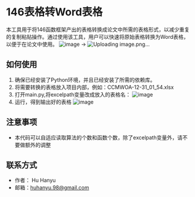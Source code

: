 # 146表格转Word表格

本工具用于将146函数框架产出的表格转换成论文中所需的表格形式，以减少重复的复制粘贴操作。通过使用该工具，用户可以快速将原始表格转换为Word表格，以便于在论文中使用。
![image](https://github.com/huhanyu/146-excel-word-/assets/22694173/e021fa8e-ee3b-45c3-99cd-5d75d4442b38) → ![Uploading image.png…]()


## 如何使用

1. 确保已经安装了Python环境，并且已经安装了所需的依赖库。
2. 将需要转换的表格放入项目内部，例如：CCMWOA-12-31_01_54.xlsx
3. 打开main.py,将excelpath变量改成放入的表格名：
![image](https://github.com/huhanyu/146-excel-word-/assets/22694173/15483ee1-fa65-4f15-8abe-b65031e5caa4)
4. 运行，得到输出好的表格
 ![image](https://github.com/huhanyu/146-excel-word-/assets/22694173/1b961650-146b-46ea-89eb-d4697c152743)

## 注意事项

- 本代码可以自适应读取算法的个数和函数个数，除了excelpath变量外，请不要做额外的调整

## 联系方式

- 作者： Hu Hanyu
- 邮箱：huhanyu.98@gmail.com
  
